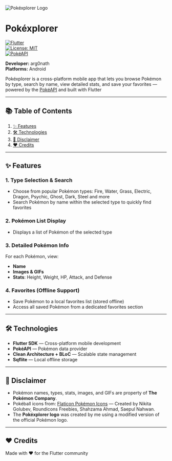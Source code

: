 ![Pokéxplorer Logo](https://github.com/user-attachments/assets/79396a8f-e445-470d-bd64-8ee4be886ac2)

# Pokéxplorer

[![Flutter](https://img.shields.io/badge/Flutter-3.22-blue?logo=flutter)](https://flutter.dev/)  
[![License: MIT](https://img.shields.io/badge/License-MIT-green.svg)](LICENSE)  
[![PokéAPI](https://img.shields.io/badge/API-PokéAPI-red?logo=pokemon)](https://pokeapi.co/)  

**Developer:** arg0nath  
**Platforms:** Android

Pokéxplorer is a cross-platform mobile app that lets you browse Pokémon by type, search by name, view detailed stats, and save your favorites — powered by the [PokéAPI](https://pokeapi.co/) and built with Flutter

---

## 📚 Table of Contents
1. [✨ Features](#-features)  
2. [🛠 Technologies](#-technologies)  
3. [📜 Disclaimer](#-disclaimer)  
4. [❤️ Credits](#-credits)

---

## ✨ Features

### 1. **Type Selection & Search**
- Choose from popular Pokémon types: Fire, Water, Grass, Electric, Dragon, Psychic, Ghost, Dark, Steel and more
- Search Pokémon by name within the selected type to quickly find favorites

### 2. **Pokémon List Display**
- Displays a list of Pokémon of the selected type 

### 3. **Detailed Pokémon Info**
For each Pokémon, view:
- **Name**
- **Images & GIFs**
- **Stats**: Height, Weight, HP, Attack, and Defense

### 4. **Favorites (Offline Support)**
- Save Pokémon to a local favorites list (stored offline)
- Access all saved Pokémon from a dedicated favorites section

---

## 🛠 Technologies
- **Flutter SDK** — Cross-platform mobile development  
- **PokéAPI** — Pokémon data provider  
- **Clean Architecture + BLoC** — Scalable state management  
- **Sqflite** — Local offline storage

---

## 📜 Disclaimer
- Pokémon names, types, stats, images, and GIFs are property of **The Pokémon Company**.  
- Pokéball icons from: [Flaticon Pokémon Icons](https://www.flaticon.com/free-icons/pokemon) — Created by Nikita Golubev, Roundicons Freebies, Shahzama Ahmad, Saepul Nahwan.  
- The **Pokéxplorer logo** was created by me using a modified version of the official Pokémon logo.

---

## ❤️ Credits
Made with ❤️ for the Flutter community